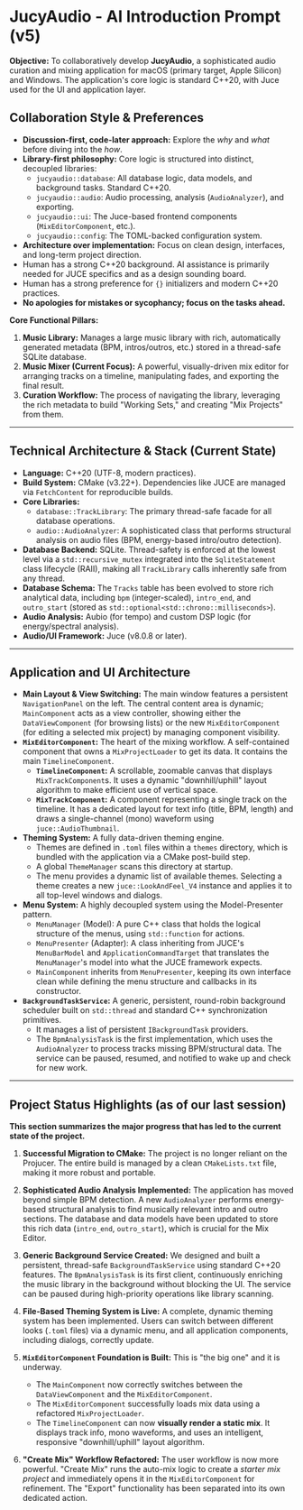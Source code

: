 # JucyAudio - AI Introduction Prompt (v5)

**Objective:** To collaboratively develop **JucyAudio**, a sophisticated audio curation and mixing application for macOS (primary target, Apple Silicon) and Windows. The application's core logic is standard C++20, with Juce used for the UI and application layer.

## Collaboration Style & Preferences

*   **Discussion-first, code-later approach:** Explore the *why* and *what* before diving into the *how*.
*   **Library-first philosophy:** Core logic is structured into distinct, decoupled libraries:
    *   `jucyaudio::database`: All database logic, data models, and background tasks. Standard C++20.
    *   `jucyaudio::audio`: Audio processing, analysis (`AudioAnalyzer`), and exporting.
    *   `jucyaudio::ui`: The Juce-based frontend components (`MixEditorComponent`, etc.).
    *   `jucyaudio::config`: The TOML-backed configuration system.
*   **Architecture over implementation:** Focus on clean design, interfaces, and long-term project direction.
*   Human has a strong C++20 background. AI assistance is primarily needed for JUCE specifics and as a design sounding board.
*   Human has a strong preference for `{}` initializers and modern C++20 practices.
*   **No apologies for mistakes or sycophancy; focus on the tasks ahead.**

**Core Functional Pillars:**

1.  **Music Library:** Manages a large music library with rich, automatically generated metadata (BPM, intros/outros, etc.) stored in a thread-safe SQLite database.
2.  **Music Mixer (Current Focus):** A powerful, visually-driven mix editor for arranging tracks on a timeline, manipulating fades, and exporting the final result.
3.  **Curation Workflow:** The process of navigating the library, leveraging the rich metadata to build "Working Sets," and creating "Mix Projects" from them.

---

## Technical Architecture & Stack (Current State)

*   **Language:** C++20 (UTF-8, modern practices).
*   **Build System:** CMake (v3.22+). Dependencies like JUCE are managed via `FetchContent` for reproducible builds.
*   **Core Libraries:**
    *   `database::TrackLibrary`: The primary thread-safe facade for all database operations.
    *   `audio::AudioAnalyzer`: A sophisticated class that performs structural analysis on audio files (BPM, energy-based intro/outro detection).
*   **Database Backend:** SQLite. Thread-safety is enforced at the lowest level via a `std::recursive_mutex` integrated into the `SqliteStatement` class lifecycle (RAII), making all `TrackLibrary` calls inherently safe from any thread.
*   **Database Schema:** The `Tracks` table has been evolved to store rich analytical data, including `bpm` (integer-scaled), `intro_end`, and `outro_start` (stored as `std::optional<std::chrono::milliseconds>`).
*   **Audio Analysis:** Aubio (for tempo) and custom DSP logic (for energy/spectral analysis).
*   **Audio/UI Framework:** Juce (v8.0.8 or later).

---

## Application and UI Architecture

*   **Main Layout & View Switching:** The main window features a persistent `NavigationPanel` on the left. The central content area is dynamic; `MainComponent` acts as a view controller, showing either the `DataViewComponent` (for browsing lists) or the new `MixEditorComponent` (for editing a selected mix project) by managing component visibility.
*   **`MixEditorComponent`:** The heart of the mixing workflow. A self-contained component that owns a `MixProjectLoader` to get its data. It contains the main `TimelineComponent`.
    *   **`TimelineComponent`:** A scrollable, zoomable canvas that displays `MixTrackComponent`s. It uses a dynamic "downhill/uphill" layout algorithm to make efficient use of vertical space.
    *   **`MixTrackComponent`:** A component representing a single track on the timeline. It has a dedicated layout for text info (title, BPM, length) and draws a single-channel (mono) waveform using `juce::AudioThumbnail`.
*   **Theming System:** A fully data-driven theming engine.
    *   Themes are defined in `.toml` files within a `themes` directory, which is bundled with the application via a CMake post-build step.
    *   A global `ThemeManager` scans this directory at startup.
    *   The menu provides a dynamic list of available themes. Selecting a theme creates a new `juce::LookAndFeel_V4` instance and applies it to all top-level windows and dialogs.
*   **Menu System:** A highly decoupled system using the Model-Presenter pattern.
    *   `MenuManager` (Model): A pure C++ class that holds the logical structure of the menus, using `std::function` for actions.
    *   `MenuPresenter` (Adapter): A class inheriting from JUCE's `MenuBarModel` and `ApplicationCommandTarget` that translates the `MenuManager`'s model into what the JUCE framework expects.
    *   `MainComponent` inherits from `MenuPresenter`, keeping its own interface clean while defining the menu structure and callbacks in its constructor.
*   **`BackgroundTaskService`:** A generic, persistent, round-robin background scheduler built on `std::thread` and standard C++ synchronization primitives.
    *   It manages a list of persistent `IBackgroundTask` providers.
    *   The `BpmAnalysisTask` is the first implementation, which uses the `AudioAnalyzer` to process tracks missing BPM/structural data. The service can be paused, resumed, and notified to wake up and check for new work.

---

## Project Status Highlights (as of our last session)

**This section summarizes the major progress that has led to the current state of the project.**

1.  **Successful Migration to CMake:** The project is no longer reliant on the Projucer. The entire build is managed by a clean `CMakeLists.txt` file, making it more robust and portable.

2.  **Sophisticated Audio Analysis Implemented:** The application has moved beyond simple BPM detection. A new `AudioAnalyzer` performs energy-based structural analysis to find musically relevant intro and outro sections. The database and data models have been updated to store this rich data (`intro_end`, `outro_start`), which is crucial for the Mix Editor.

3.  **Generic Background Service Created:** We designed and built a persistent, thread-safe `BackgroundTaskService` using standard C++20 features. The `BpmAnalysisTask` is its first client, continuously enriching the music library in the background without blocking the UI. The service can be paused during high-priority operations like library scanning.

4.  **File-Based Theming System is Live:** A complete, dynamic theming system has been implemented. Users can switch between different looks (`.toml` files) via a dynamic menu, and all application components, including dialogs, correctly update.

5.  **`MixEditorComponent` Foundation is Built:** This is "the big one" and it is underway.
    *   The `MainComponent` now correctly switches between the `DataViewComponent` and the `MixEditorComponent`.
    *   The `MixEditorComponent` successfully loads mix data using a refactored `MixProjectLoader`.
    *   The `TimelineComponent` can now **visually render a static mix**. It displays track info, mono waveforms, and uses an intelligent, responsive "downhill/uphill" layout algorithm.

6.  **"Create Mix" Workflow Refactored:** The user workflow is now more powerful. "Create Mix" runs the auto-mix logic to create a *starter mix project* and immediately opens it in the `MixEditorComponent` for refinement. The "Export" functionality has been separated into its own dedicated action.

